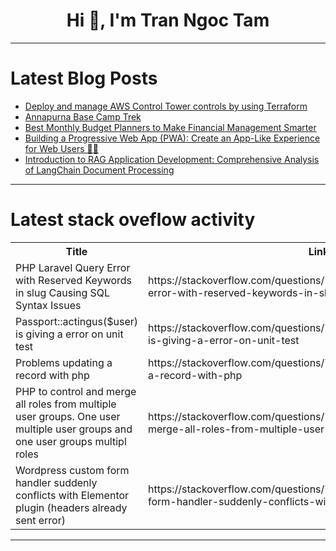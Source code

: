 <h1 align="center">Hi 👋, I'm Tran Ngoc Tam</h1>

---

# Latest Blog Posts 
<!-- BLOG-POST-LIST:START -->
- [Deploy and manage AWS Control Tower controls by using Terraform](https://dev.to/tulasi_rao/deploy-and-manage-aws-control-tower-controls-by-using-terraform-3ola)
- [Annapurna Base Camp Trek](https://dev.to/annapurnabase2/annapurna-base-camp-trek-2845)
- [Best Monthly Budget Planners to Make Financial Management Smarter](https://dev.to/thomasy0ung/best-monthly-budget-planners-to-make-financial-management-smarter-3eo6)
- [Building a Progressive Web App &lpar;PWA&rpar;: Create an App-Like Experience for Web Users 🚀🌐](https://dev.to/info_generalhazedawn_a3d/building-a-progressive-web-app-pwa-create-an-app-like-experience-for-web-users-4j66)
- [Introduction to RAG Application Development: Comprehensive Analysis of LangChain Document Processing](https://dev.to/jamesli/in-depth-understanding-of-langchains-document-splitting-technology-2p50)
<!-- BLOG-POST-LIST:END -->

---

# Latest stack oveflow activity
<table>
  <tr><th>Title</th><th>Link</th></tr>
  <!-- STACKOVERFLOW:START --><tr><td>PHP Laravel Query Error with Reserved Keywords in slug Causing SQL Syntax Issues</td><td>https://stackoverflow.com/questions/79183580/php-laravel-query-error-with-reserved-keywords-in-slug-causing-sql-syntax-issues</td></tr><tr><td>Passport::actingus&lpar;$user&rpar; is giving a error on unit test</td><td>https://stackoverflow.com/questions/79183529/passportactingususer-is-giving-a-error-on-unit-test</td></tr><tr><td>Problems updating a record with php</td><td>https://stackoverflow.com/questions/79183424/problems-updating-a-record-with-php</td></tr><tr><td>PHP to control and merge all roles from multiple user groups. One user multiple user groups and one user groups multipl roles</td><td>https://stackoverflow.com/questions/79183365/php-to-control-and-merge-all-roles-from-multiple-user-groups-one-user-multiple</td></tr><tr><td>Wordpress custom form handler suddenly conflicts with Elementor plugin &lpar;headers already sent error&rpar;</td><td>https://stackoverflow.com/questions/79183247/wordpress-custom-form-handler-suddenly-conflicts-with-elementor-plugin-headers</td></tr><!-- STACKOVERFLOW:END -->
</table>

---



